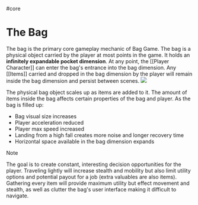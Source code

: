 #core
# The Bag
The bag is the primary core gameplay mechanic of Bag Game. The bag is a physical object carried by the player at most points in the game. It holds an **infinitely expandable pocket dimension**.
At any point, the [[Player Character]] can enter the bag's entrance into the bag dimension. Any [[Items]] carried and dropped in the bag dimension by the player will remain inside the bag dimension and persist between scenes.
![](https://lh4.googleusercontent.com/6XrIGBaYOKYazruJGSkX0oX7lwTqHArgLI2_dPOWSpw3_njfSA80sNTOG0Nfl-BC5Nx98A9R88pVMOoGoiwkqS3np_-jGIg12ud05Ne1AeIfqPIbhlyo5hQQUb4VFCok7QWs7lYctAXmd1OCmnoifVJ6JO86Pj2RUtvIG3imktepCa-2BMFbgJ7WoA)

The physical bag object scales up as items are added to it. The amount of items inside the bag affects certain properties of the bag and player.
As the bag is filled up:
* Bag visual size increases
* Player acceleration reduced
* Player max speed increased
* Landing from a high fall creates more noise and longer recovery time
* Horizontal space available in the bag dimension expands
>[!note]
>The goal is to create constant, interesting decision opportunities for the player. Traveling lightly will increase stealth and mobility but also limit utility options and potential payout for a job (extra valuables are also items). Gathering every item will provide maximum utility but effect movement and stealth, as well as clutter the bag's user interface making it difficult to navigate.
